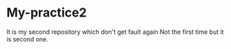 # My-practice2
It is my second repository which don't get fault again
Not the first time but it is second one.
